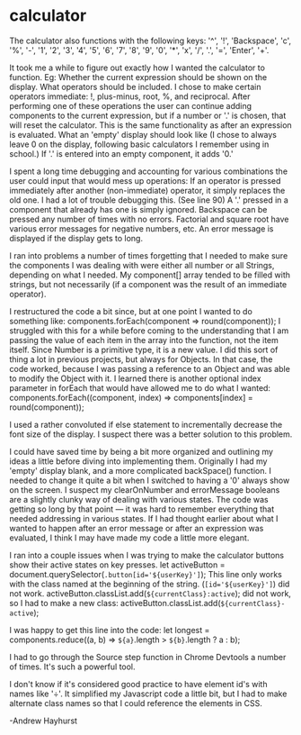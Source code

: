 # calculator

The calculator also functions with the following keys: '^', '!', 'Backspace', 'c', '%', '-', '1', '2', '3', '4', '5',
 '6', '7', '8', '9', '0', '*', 'x', '/', '.', '=', 'Enter', '+'.

It took me a while to figure out exactly how I wanted the calculator to function. Eg:
  Whether the current expression should be shown on the display.
  What operators should be included.
  I chose to make certain operators immediate: !, plus-minus, root, %, and reciprocal. After performing one of these operations the user can continue adding components to the current expression, but if a number or '.' is chosen, that will reset the calculator. This is the same functionality as after an expression is evaluated.
  What an 'empty' display should look like (I chose to always leave 0 on the display, following basic calculators I remember using in school.)
  If '.' is entered into an empty component, it adds '0.'

I spent a long time debugging and accounting for various combinations the user could input that would mess up operations:
  If an operator is pressed immediately after another (non-immediate) operator, it simply replaces the old one. I had a lot of trouble debugging this. (See line 90)
  A '.' pressed in a component that already has one is simply ignored.
  Backspace can be pressed any number of times with no errors.
  Factorial and square root have various error messages for negative numbers, etc.
  An error message is displayed if the display gets to long.

I ran into problems a number of times forgetting that I needed to make sure the components I was dealing with were either all number or all Strings, depending on what I needed. My component[] array tended to be filled with strings, but not necessarily (if a component was the result of an immediate operator).

I restructured the code a bit since, but at one point I wanted to do something like:
components.forEach(component => round(component));
I struggled with this for a while before coming to the understanding that I am passing the value of each item in the array into the function, not the item itself. Since Number is a primitive type, it is a new value. I did this sort of thing a lot in previous projects, but always for Objects. In that case, the code worked, because I was passing a reference to an Object and was able to modify the Object with it. I learned there is another optional index parameter in forEach that would have allowed me to do what I wanted:
components.forEach((component, index) => components[index] = round(component));

I used a rather convoluted if else statement to incrementally decrease the font size of the display. I suspect there was a better solution to this problem.

I could have saved time by being a bit more organized and outlining my ideas a little before diving into implementing them. Originally I had my 'empty' display blank, and a more complicated backSpace() function. I needed to change it quite a bit when I switched to having a '0' always show on the screen. I suspect my clearOnNumber and errorMessage booleans are a slightly clunky way of dealing with various states. The code was getting so long by that point — it was hard to remember everything that needed addressing in various states. If I had thought earlier about what I wanted to happen after an error message or after an expression was evaluated, I think I may have made my code a little more elegant.

I ran into a couple issues when I was trying to make the calculator buttons show their active states on key presses.
let activeButton = document.querySelector(`.button[id='${userKey}']`);
This line only works with the class named at the beginning of the string. (`[id='${userKey}']`) did not work.
activeButton.classList.add(`${currentClass}:active`); did not work, so I had to make a new class:
activeButton.classList.add(`${currentClass}-active`);


I was happy to get this line into the code:
let longest = components.reduce((a, b) => `${a}`.length > `${b}`.length ? a : b);

I had to go through the Source step function in Chrome Devtools a number of times. It's such a powerful tool.

I don't know if it's considered good practice to have element id's with names like '÷'. It simplified my Javascript code a little bit, but I had to make alternate class names so that I could reference the elements in CSS.

-Andrew Hayhurst